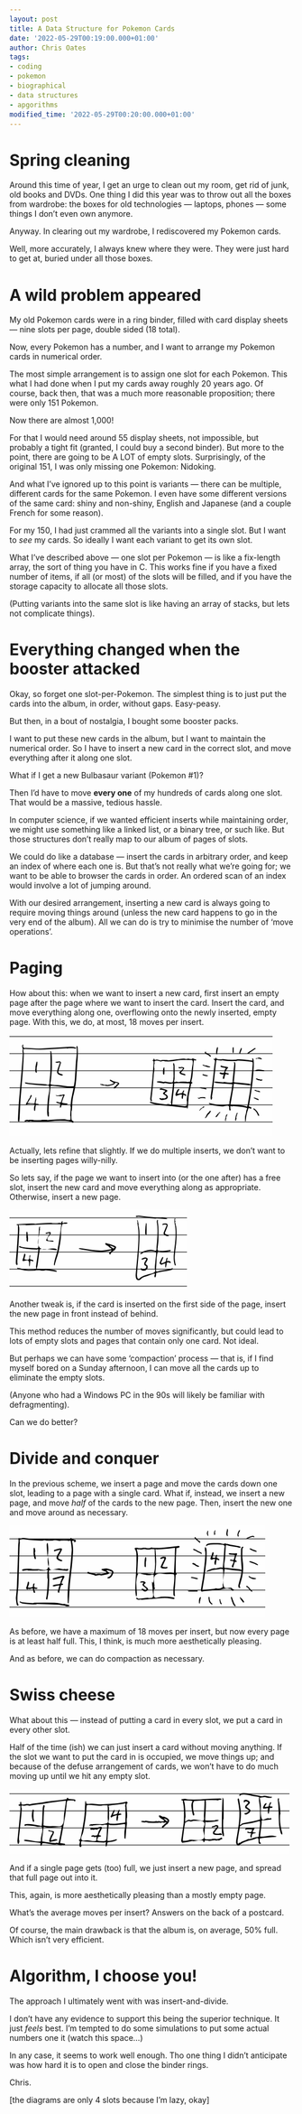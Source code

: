 ```yaml
---
layout: post
title: A Data Structure for Pokemon Cards
date: '2022-05-29T00:19:00.000+01:00'
author: Chris Oates
tags:
- coding
- pokemon
- biographical
- data structures
- apgorithms
modified_time: '2022-05-29T00:20:00.000+01:00'
---
```


# Spring cleaning

Around this time of year, I get an urge to clean out my room, get rid of junk, old books and DVDs. One thing I did this year was to throw out all the boxes from wardrobe: the boxes for old technologies — laptops, phones — some things I don’t even own anymore.

Anyway. In clearing out my wardrobe, I rediscovered my Pokemon cards.

Well, more accurately, I always knew where they were. They were just hard to get at, buried under all those boxes.

# A wild problem appeared

My old Pokemon cards were in a ring binder, filled with card display sheets — nine slots per page, double sided (18 total).

Now, every Pokemon has a number, and I want to arrange my Pokemon cards in numerical order.

The most simple arrangement is to assign one slot for each Pokemon. This what I had done when I put my cards away roughly 20 years ago. Of course, back then, that was a much more reasonable proposition; there were only 151 Pokemon.

Now there are almost 1,000!

For that I would need around 55 display sheets, not impossible, but probably a tight fit (granted, I could buy a second binder). But more to the point, there are going to be A LOT of empty slots. Surprisingly, of the original 151, I was only missing one Pokemon: Nidoking.

And what I’ve ignored up to this point is variants — there can be multiple, different cards for the same Pokemon. I even have some different versions of the same card: shiny and non-shiny, English and Japanese (and a couple French for some reason).

For my 150, I had just crammed all the variants into a single slot. But I want to *see* my cards. So ideally I want each variant to get its own slot.

What I’ve described above — one slot per Pokemon — is like a fix-length array, the sort of thing you have in C. This works fine if you have a fixed number of items, if all (or most) of the slots will be filled, and if you have the storage capacity to allocate all those slots.

(Putting variants into the same slot is like having an array of stacks, but lets not complicate things).

# Everything changed when the booster attacked

Okay, so forget one slot-per-Pokemon. The simplest thing is to just put the cards into the album, in order, without gaps. Easy-peasy.

But then, in a bout of nostalgia, I bought some booster packs.

I want to put these new cards in the album, but I want to maintain the numerical order. So I have to insert a new card in the correct slot, and move everything after it along one slot.

What if I get a new Bulbasaur variant (Pokemon #1)?

Then I’d have to move **every one** of my hundreds of cards along one slot. That would be a massive, tedious hassle.

In computer science, if we wanted efficient inserts while maintaining order, we might use something like a linked list, or a binary tree, or such like. But those structures don’t really map to our album of pages of slots.

We could do like a database — insert the cards in arbitrary order, and keep an index of where each one is. But that’s not really what we’re going for; we want to be able to browser the cards in order. An ordered scan of an index would involve a lot of jumping around.

With our desired arrangement, inserting a new card is always going to require moving things around (unless the new card happens to go in the very end of the album). All we can do is try to minimise the number of ‘move operations’.

# Paging

How about this: when we want to insert a new card, first insert an empty page after the page where we want to insert the card. Insert the card, and move everything along one, overflowing onto the newly inserted, empty page. With this, we do, at most, 18 moves per insert.

![Insert new page](/assets/pokemon/insert-page.png)

Actually, lets refine that slightly. If we do multiple inserts, we don’t want to be inserting pages willy-nilly.

So lets say, if the page we want to insert into (or the one after) has a free slot, insert the new card and move everything along as appropriate. Otherwise, insert a new page.

![Insert into empty slot](/assets/pokemon/empty-slot.png)

Another tweak is, if the card is inserted on the first side of the page, insert the new page in front instead of behind.

This method reduces the number of moves significantly, but could lead to lots of empty slots and pages that contain only one card. Not ideal.

But perhaps we can have some ‘compaction’ process — that is, if I find myself bored on a Sunday afternoon, I can move all the cards up to eliminate the empty slots.

(Anyone who had a Windows PC in the 90s will likely be familiar with defragmenting).

Can we do better?

# Divide and conquer

In the previous scheme, we insert a page and move the cards down one slot, leading to a page with a single card. What if, instead, we insert a new page, and move *half* of the cards to the new page. Then, insert the new one and move around as necessary.

![Insert and split](/assets/pokemon/insert-and-split.png)

As before, we have a maximum of 18 moves per insert, but now every page is at least half full. This, I think, is much more aesthetically pleasing.

And as before, we can do compaction as necessary.

# Swiss cheese

What about this — instead of putting a card in every slot, we put a card in every other slot.

Half of the time (ish) we can just insert a card without moving anything. If the slot we want to put the card in is occupied, we move things up; and because of the defuse arrangement of cards, we won’t have to do much moving up until we hit any empty slot.

![Swiss cheese](/assets/pokemon/swiss-cheese.png)

And if a single page gets (too) full, we just insert a new page, and spread that full page out into it.

This, again, is more aesthetically pleasing than a mostly empty page.

What’s the average moves per insert? Answers on the back of a postcard.

Of course, the main drawback is that the album is, on average, 50% full. Which isn’t very efficient.

# Algorithm, I choose you!

The approach I ultimately went with was insert-and-divide.

I don’t have any evidence to support this being the superior technique. It just *feels* best. I’m tempted to do some simulations to put some actual numbers one it (watch this space…)

In any case, it seems to work well enough. Tho one thing I didn’t anticipate was how hard it is to open and close the binder rings.

Chris.

[the diagrams are only 4 slots because I’m lazy, okay]